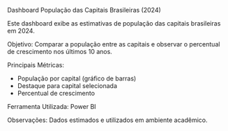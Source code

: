 Dashboard População das Capitais Brasileiras (2024)

Este dashboard exibe as estimativas de população das capitais brasileiras em 2024.

Objetivo:
Comparar a população entre as capitais e observar o percentual de crescimento nos últimos 10 anos.

Principais Métricas:
- População por capital (gráfico de barras)
- Destaque para capital selecionada
- Percentual de crescimento

Ferramenta Utilizada:
Power BI

Observações:
Dados estimados e utilizados em ambiente acadêmico.